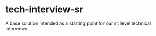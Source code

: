 # tech-interview-sr
A base solution intended as a starting point for our sr. level technical interviews
